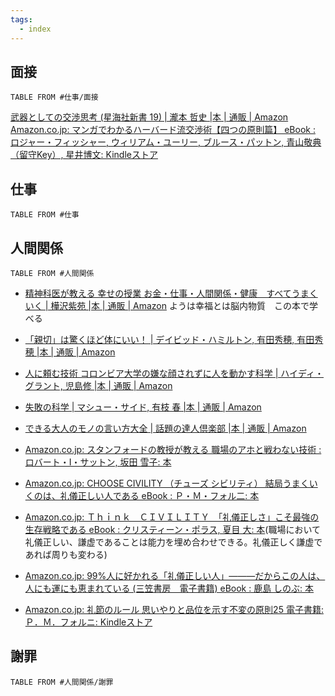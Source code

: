 ```yaml
---
tags:
  - index
---
```

## 面接
```dataview
TABLE FROM #仕事/面接 
```
[武器としての交渉思考 (星海社新書 19) | 瀧本 哲史 |本 | 通販 | Amazon](https://www.amazon.co.jp/%E6%AD%A6%E5%99%A8%E3%81%A8%E3%81%97%E3%81%A6%E3%81%AE%E4%BA%A4%E6%B8%89%E6%80%9D%E8%80%83-%E6%98%9F%E6%B5%B7%E7%A4%BE%E6%96%B0%E6%9B%B8-%E7%80%A7%E6%9C%AC-%E5%93%B2%E5%8F%B2/dp/4061385151/ref=sr_1_5?dib=eyJ2IjoiMSJ9.ILs3M4qW6wgIFumGXyGK9lTIDkM1lzkeXLe9XHjyKP2E2OCz8G3xni3jxZeGLhgXrsuprA57uaR196BeYRp8GqyuhZ4HRR4clMYsdNoeGVHuxeyezCeRwx_K1KAegRHMjUBKv0i-bm8kiq6ER7w4GYyJNCmoJwWCeupL-GuOaWHmtU3WTN9k-yKZu44MmTEQNGEc_HpcEjjuH9TzMSiumk6EdmJeKPGsPoK-0SbptRQ3VN-9RtLr1robQZQykgdoYlRqBZM0HlXtgdDvSazyFBtWUM0EEHcLIiKRGoLbWFo.aq4MVpNQMjoEinfgKmvKmSYoqtjQNVvuteE_ehsjadk&dib_tag=se&keywords=%E4%BA%A4%E6%B8%89+%E6%9C%AC&qid=1718593923&sr=8-5)
[Amazon.co.jp: マンガでわかるハーバード流交渉術【四つの原則篇】 eBook : ロジャー・フィッシャー, ウィリアム・ユーリー, ブルース・パットン, 青山敬典（留守Key）, 星井博文: Kindleストア](https://www.amazon.co.jp/%E3%83%9E%E3%83%B3%E3%82%AC%E3%81%A7%E3%82%8F%E3%81%8B%E3%82%8B%E3%83%8F%E3%83%BC%E3%83%90%E3%83%BC%E3%83%89%E6%B5%81%E4%BA%A4%E6%B8%89%E8%A1%93%E3%80%90%E5%9B%9B%E3%81%A4%E3%81%AE%E5%8E%9F%E5%89%87%E7%AF%87%E3%80%91-%E3%83%AD%E3%82%B8%E3%83%A3%E3%83%BC%E3%83%BB%E3%83%95%E3%82%A3%E3%83%83%E3%82%B7%E3%83%A3%E3%83%BC-ebook/dp/B09CKDJQ16/ref=sr_1_8?dib=eyJ2IjoiMSJ9.ILs3M4qW6wgIFumGXyGK9lTIDkM1lzkeXLe9XHjyKP2E2OCz8G3xni3jxZeGLhgXrsuprA57uaR196BeYRp8GqyuhZ4HRR4clMYsdNoeGVHuxeyezCeRwx_K1KAegRHMjUBKv0i-bm8kiq6ER7w4GYyJNCmoJwWCeupL-GuOaWHmtU3WTN9k-yKZu44MmTEQNGEc_HpcEjjuH9TzMSiumk6EdmJeKPGsPoK-0SbptRQ3VN-9RtLr1robQZQykgdoYlRqBZM0HlXtgdDvSazyFBtWUM0EEHcLIiKRGoLbWFo.aq4MVpNQMjoEinfgKmvKmSYoqtjQNVvuteE_ehsjadk&dib_tag=se&keywords=%E4%BA%A4%E6%B8%89+%E6%9C%AC&qid=1718593923&sr=8-8)
## 仕事
```dataview
TABLE FROM #仕事
```

## 人間関係
```dataview
TABLE FROM #人間関係 
```
- [精神科医が教える 幸せの授業 お金・仕事・人間関係・健康　すべてうまくいく | 樺沢紫苑 |本 | 通販 | Amazon](https://www.amazon.co.jp/exec/obidos/ASIN/4864109818/presidentjp-22)
ようは幸福とは脳内物質　この本で学べる 

- [「親切」は驚くほど体にいい！ | デイビッド・ハミルトン, 有田秀穂, 有田秀穂 |本 | 通販 | Amazon](https://www.amazon.co.jp/exec/obidos/ASIN/4864101094/0227-22/ref=nosim/)

- [人に頼む技術 コロンビア大学の嫌な顔されずに人を動かす科学 | ハイディ・グラント, 児島修 |本 | 通販 | Amazon](https://www.amazon.co.jp/%E4%BA%BA%E3%81%AB%E9%A0%BC%E3%82%80%E6%8A%80%E8%A1%93-%E3%82%B3%E3%83%AD%E3%83%B3%E3%83%93%E3%82%A2%E5%A4%A7%E5%AD%A6%E3%81%AE%E5%AB%8C%E3%81%AA%E9%A1%94%E3%81%95%E3%82%8C%E3%81%9A%E3%81%AB%E4%BA%BA%E3%82%92%E5%8B%95%E3%81%8B%E3%81%99%E7%A7%91%E5%AD%A6-%E3%83%8F%E3%82%A4%E3%83%87%E3%82%A3%E3%83%BB%E3%82%B0%E3%83%A9%E3%83%B3%E3%83%88/dp/4198648557)
- [失敗の科学 | マシュー・サイド, 有枝 春 |本 | 通販 | Amazon](https://www.amazon.co.jp/%E5%A4%B1%E6%95%97%E3%81%AE%E7%A7%91%E5%AD%A6-%E5%A4%B1%E6%95%97%E3%81%8B%E3%82%89%E5%AD%A6%E7%BF%92%E3%81%99%E3%82%8B%E7%B5%84%E7%B9%94%E3%80%81%E5%AD%A6%E7%BF%92%E3%81%A7%E3%81%8D%E3%81%AA%E3%81%84%E7%B5%84%E7%B9%94-%E3%83%9E%E3%82%B7%E3%83%A5%E3%83%BC%E3%83%BB%E3%82%B5%E3%82%A4%E3%83%89/dp/4799320238)
- [できる大人のモノの言い方大全 | 話題の達人倶楽部 |本 | 通販 | Amazon](https://www.amazon.co.jp/%E3%81%A7%E3%81%8D%E3%82%8B%E5%A4%A7%E4%BA%BA%E3%81%AE%E3%83%A2%E3%83%8E%E3%81%AE%E8%A8%80%E3%81%84%E6%96%B9%E5%A4%A7%E5%85%A8-%E8%A9%B1%E9%A1%8C%E3%81%AE%E9%81%94%E4%BA%BA%E5%80%B6%E6%A5%BD%E9%83%A8/dp/4413110749/ref=sr_1_3?__mk_ja_JP=%E3%82%AB%E3%82%BF%E3%82%AB%E3%83%8A&crid=3CM5IO38GQQ4&dib=eyJ2IjoiMSJ9.7KvOl1egTsAjI1gFES9PaSqzss3lcfi3YT04vMX-eeo7VWJ4IBWG_gg5ILHbl7Wz40FGVVTIsgB81DJoZlPnulsolE1depTwknelbES1VVoMdY6Fd8Yrt7RZ2kdovmtzAMgZeNZOCs7zI2WKS9gIQ25jsJHJA4iwMZTVpRscAi0KnApmogWFY6lAIxjKDyjK7HCxarEO-oSXa_kNiRUPdBEYd2XM_gBx9IAnVkJU0hE.auJZBYHF-F5YLCkGo3On9Yz4PC4e032uD3IigRhhxQM&dib_tag=se&keywords=%E8%A8%80%E3%81%84%E6%96%B9%E5%A4%A7%E5%85%A8&qid=1709140074&s=books&sprefix=%E8%A8%80%E3%81%84%E6%96%B9%E5%A4%A7%E5%85%A8%2Cstripbooks%2C283&sr=1-3)
- [Amazon.co.jp: スタンフォードの教授が教える 職場のアホと戦わない技術 : ロバート・I・サットン, 坂田 雪子: 本](https://www.amazon.co.jp/dp/4797396156/ref=cm_sw_r_as_gl_api_gl_i_W1XQRE0SXVDRAP75M6MP?linkCode=ml1&tag=pipipapico-22)
- [Amazon.co.jp: CHOOSE CIVILITY （チューズ シビリティ） 結局うまくいくのは、礼儀正しい人である eBook : Ｐ・Ｍ・フォル二: 本](https://www.amazon.co.jp/CHOOSE-CIVILITY-%E7%B5%90%E5%B1%80%E3%81%86%E3%81%BE%E3%81%8F%E3%81%84%E3%81%8F%E3%81%AE%E3%81%AF%E3%80%81%E7%A4%BC%E5%84%80%E6%AD%A3%E3%81%97%E3%81%84%E4%BA%BA%E3%81%A7%E3%81%82%E3%82%8B-%EF%BC%B0%E3%83%BB%EF%BC%AD%E3%83%BB%E3%83%95%E3%82%A9%E3%83%AB%E4%BA%8C-ebook/dp/B07XSYK3F6/ref=pd_sim_d_sccl_3_2/357-9106770-6555008?pd_rd_w=IcKPr&content-id=amzn1.sym.d686209d-8edb-4501-90de-4e255f5b32cf&pf_rd_p=d686209d-8edb-4501-90de-4e255f5b32cf&pf_rd_r=Z7FJZD6MYY06X92KY0XH&pd_rd_wg=Jy76a&pd_rd_r=25730a40-b62b-4762-91b8-ddcc33bbb8a1&pd_rd_i=B07XSYK3F6&psc=1)
- [Amazon.co.jp: Ｔｈｉｎｋ　ＣＩＶＩＬＩＴＹ　「礼儀正しさ」こそ最強の生存戦略である eBook : クリスティーン・ポラス, 夏目 大: 本](https://www.amazon.co.jp/gp/product/B07SJYTZ8X/ref=as_li_ss_tl?ie=UTF8&psc=1&linkCode=sl1&tag=yuchrszk-22&linkId=3deb903d3dbcb5333509b65be923d260&language=ja_JP)(職場において礼儀正しい、謙虚であることは能力を埋め合わせできる。礼儀正しく謙虚であれば周りも変わる)
- [Amazon.co.jp: 99%人に好かれる「礼儀正しい人」———だからこの人は、人にも運にも恵まれている (三笠書房　電子書籍) eBook : 鹿島 しのぶ: 本](https://www.amazon.co.jp/99-%E4%BA%BA%E3%81%AB%E5%A5%BD%E3%81%8B%E3%82%8C%E3%82%8B%E3%80%8C%E7%A4%BC%E5%84%80%E6%AD%A3%E3%81%97%E3%81%84%E4%BA%BA%E3%80%8D%E2%80%94%E2%80%94%E2%80%94%E3%81%A0%E3%81%8B%E3%82%89%E3%81%93%E3%81%AE%E4%BA%BA%E3%81%AF%E3%80%81%E4%BA%BA%E3%81%AB%E3%82%82%E9%81%8B%E3%81%AB%E3%82%82%E6%81%B5%E3%81%BE%E3%82%8C%E3%81%A6%E3%81%84%E3%82%8B-%E4%B8%89%E7%AC%A0%E6%9B%B8%E6%88%BF-%E9%9B%BB%E5%AD%90%E6%9B%B8%E7%B1%8D-%E9%B9%BF%E5%B3%B6-%E3%81%97%E3%81%AE%E3%81%B6-ebook/dp/B09K3HFN4S/ref=pd_sim_d_sccl_3_4/357-9106770-6555008?pd_rd_w=FL7sI&content-id=amzn1.sym.d686209d-8edb-4501-90de-4e255f5b32cf&pf_rd_p=d686209d-8edb-4501-90de-4e255f5b32cf&pf_rd_r=GZ2JGJMGZ04W3EMS2GGA&pd_rd_wg=Q2uRv&pd_rd_r=2d70f4d7-2a86-40f3-be56-277ac0cc1137&pd_rd_i=B09K3HFN4S&psc=1)
- [Amazon.co.jp: 礼節のルール 思いやりと品位を示す不変の原則25 電子書籍: Ｐ．Ｍ．フォルニ: Kindleストア](https://www.amazon.co.jp/%E7%A4%BC%E7%AF%80%E3%81%AE%E3%83%AB%E3%83%BC%E3%83%AB-%E6%80%9D%E3%81%84%E3%82%84%E3%82%8A%E3%81%A8%E5%93%81%E4%BD%8D%E3%82%92%E7%A4%BA%E3%81%99%E4%B8%8D%E5%A4%89%E3%81%AE%E5%8E%9F%E5%89%8725-%EF%BC%B0%EF%BC%8E%EF%BC%AD%EF%BC%8E%E3%83%95%E3%82%A9%E3%83%AB%E3%83%8B-ebook/dp/B00MPHQ4WE/ref=pd_sim_d_sccl_3_5/357-9106770-6555008?pd_rd_w=FL7sI&content-id=amzn1.sym.d686209d-8edb-4501-90de-4e255f5b32cf&pf_rd_p=d686209d-8edb-4501-90de-4e255f5b32cf&pf_rd_r=GZ2JGJMGZ04W3EMS2GGA&pd_rd_wg=Q2uRv&pd_rd_r=2d70f4d7-2a86-40f3-be56-277ac0cc1137&pd_rd_i=B00MPHQ4WE&psc=1)

## 謝罪
```dataview
TABLE FROM #人間関係/謝罪 
```
